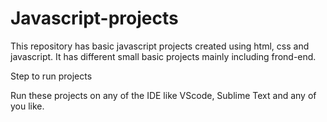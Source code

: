 # Javascript-projects
This repository has basic javascript projects created using html, css and javascript. It has different small basic projects mainly including frond-end. 

Step to run projects


Run these projects on any of the IDE like VScode, Sublime Text and any of you like.
